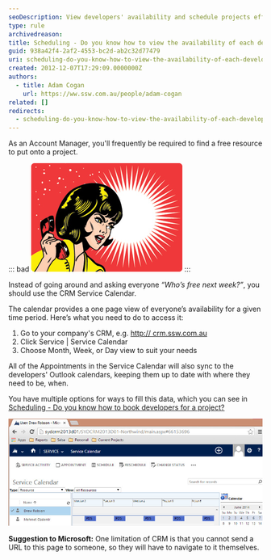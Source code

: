 ```yaml
---
seoDescription: View developers' availability and schedule projects efficiently using the CRM Service Calendar.
type: rule
archivedreason:
title: Scheduling - Do you know how to view the availability of each developer? (Resource Scheduling)
guid: 938a42f4-2af2-4553-bc2d-ab2c32d77479
uri: scheduling-do-you-know-how-to-view-the-availability-of-each-developer-resource-scheduling
created: 2012-12-07T17:29:09.0000000Z
authors:
  - title: Adam Cogan
    url: https://ww.ssw.com.au/people/adam-cogan
related: []
redirects:
  - scheduling-do-you-know-how-to-view-the-availability-of-each-developer-(resource-scheduling)
---
```


As an Account Manager, you'll frequently be required to find a free resource to put onto a project.

::: bad
![Figure: Bad example - Constantly yelling out "who's free?"](yelling-whos-free.jpg)
:::

Instead of going around and asking everyone _“Who’s free next week?”_, you should use the CRM Service Calendar.

The calendar provides a one page view of everyone’s availability for a given time period. Here’s what you need to do to access it:

<!--endintro-->

1. Go to your company's CRM, e.g. [http:// crm.ssw.com.au](http://crm.ssw.com.au)
2. Click Service | Service Calendar
3. Choose Month, Week, or Day view to suit your needs

All of the Appointments in the Service Calendar will also sync to the developers' Outlook calendars, keeping them up to date with where they need to be, when.

You have multiple options for ways to fill this data, which you can see in [Scheduling - Do you know how to book developers for a project?](/scheduling-do-you-know-how-to-book-developers-for-a-project)

![Figure: The Service Calendar in CRM is showing that Drew is available but Mehmet is busy next week](CRMServiceCalendar.jpg)

**Suggestion to Microsoft:** One limitation of CRM is that you cannot send a URL to this page to someone, so they will have to navigate to it themselves.
